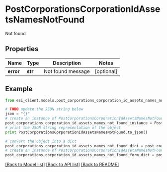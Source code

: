# PostCorporationsCorporationIdAssetsNamesNotFound

Not found

## Properties

Name | Type | Description | Notes
------------ | ------------- | ------------- | -------------
**error** | **str** | Not found message | [optional] 

## Example

```python
from esi_client.models.post_corporations_corporation_id_assets_names_not_found import PostCorporationsCorporationIdAssetsNamesNotFound

# TODO update the JSON string below
json = "{}"
# create an instance of PostCorporationsCorporationIdAssetsNamesNotFound from a JSON string
post_corporations_corporation_id_assets_names_not_found_instance = PostCorporationsCorporationIdAssetsNamesNotFound.from_json(json)
# print the JSON string representation of the object
print PostCorporationsCorporationIdAssetsNamesNotFound.to_json()

# convert the object into a dict
post_corporations_corporation_id_assets_names_not_found_dict = post_corporations_corporation_id_assets_names_not_found_instance.to_dict()
# create an instance of PostCorporationsCorporationIdAssetsNamesNotFound from a dict
post_corporations_corporation_id_assets_names_not_found_form_dict = post_corporations_corporation_id_assets_names_not_found.from_dict(post_corporations_corporation_id_assets_names_not_found_dict)
```
[[Back to Model list]](../README.md#documentation-for-models) [[Back to API list]](../README.md#documentation-for-api-endpoints) [[Back to README]](../README.md)


